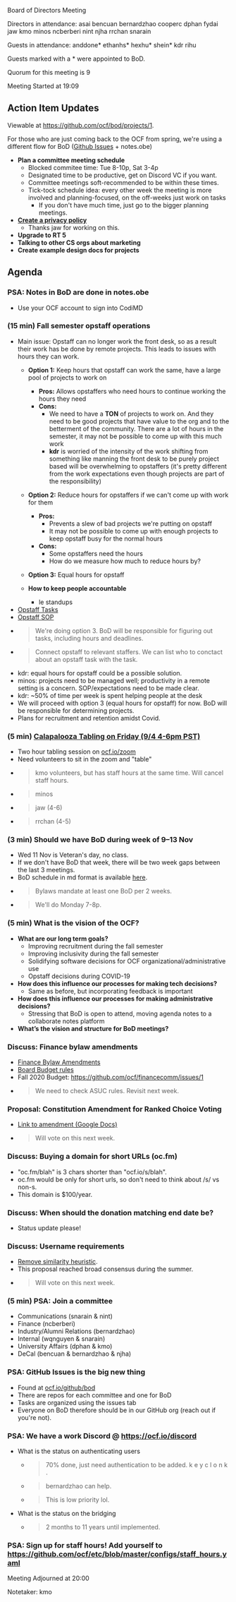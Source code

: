 Board of Directors Meeting

Directors in attendance:
asai
bencuan
bernardzhao
cooperc
dphan
fydai
jaw
kmo
minos
ncberberi
nint
njha
rrchan
snarain

Guests in attendance:
anddone*
ethanhs*
hexhu*
shein*
kdr
rihu

Guests marked with a * were appointed to BoD.

Quorum for this meeting is 9

Meeting Started at 19:09

## Action Item Updates
Viewable at https://github.com/ocf/bod/projects/1.

For those who are just coming back to the OCF from spring, we're using a different flow for BoD ([Github Issues](https://github.com/ocf/bod/projects/1) + notes.obe)

- **Plan a committee meeting schedule**
    - Blocked commitee time: Tue 8-10p, Sat 3-4p
    - Designated time to be productive, get on Discord VC if you want.
    - Committee meetings soft-recommended to be within these times.
    - Tick-tock schedule idea: every other week the meeting is more involved and planning-focused, on the off-weeks just work on tasks
        - If you don't have much time, just go to the bigger planning meetings.
- [**Create a privacy policy**](https://notes.ocf.berkeley.edu/HqJ-GsBNR_Wb1YWCgT9UUQ)
    - Thanks jaw for working on this.
- **Upgrade to RT 5**
- **Talking to other CS orgs about marketing**
- **Create example design docs for projects**


## Agenda

### PSA: Notes in BoD are done in notes.obe
- Use your OCF account to sign into CodiMD


### (15 min) Fall semester opstaff operations
- Main issue: Opstaff can no longer work the front desk, so as a result their work has be done by remote projects. This leads to issues with hours they can work.
    - **Option 1:** Keep hours that opstaff can work the same, have a large pool of projects to work on
        - **Pros:** Allows opstaffers who need hours to continue working the hours they need
        - **Cons:** 
            - We need to have a **TON** of projects to work on. And they need to be good projects that have value to the org and to the betterment of the community. There are a lot of hours in the semester, it may not be possible to come up with this much work
            - **kdr** is worried of the intensity of the work shifting from something like manning the front desk to be purely project based will be overwhelming to opstaffers (it's pretty different from the work expectations even though projects are part of the responsibility)

    - **Option 2:** Reduce hours for opstaffers if we can't come up with work for them
        - **Pros:** 
            - Prevents a slew of bad projects we're putting on opstaff
            - It may not be possible to come up with enough projects to keep opstaff busy for the normal hours
        - **Cons:** 
            - Some opstaffers need the hours
            - How do we measure how much to reduce hours by?
    - **Option 3:** Equal hours for opstaff
    - **How to keep people accountable**
        - le standups
- [Opstaff Tasks](https://docs.google.com/document/d/1jJL62ZmwsW7iJ19v1s3X7b5Km_R1EFGdVtfjAWicZms/edit)
- [Opstaff SOP](https://docs.google.com/document/d/1Bw-D94DMcuHL5LbMIf2J-d83PwoHdWfpMV6YSX5VpWg/edit)
- > We're doing option 3. BoD will be responsible for figuring out tasks, including hours and deadlines.
- > Connect opstaff to relevant staffers. We can list who to conctact about an opstaff task with the task.
- kdr: equal hours for opstaff could be a possible solution.
- minos: projects need to be managed well; productivity in a remote setting is a concern. SOP/expectations need to be made clear.
- kdr: ~50% of time per week is spent helping people at the desk
- We will proceed with option 3 (equal hours for opstaff) for now. BoD will be responsible for determining projects.
- Plans for recruitment and retention amidst Covid.


### (5 min) [Calapalooza Tabling on Friday (9/4 4-6pm PST)](https://github.com/ocf/commcomm/issues/5)
- Two hour tabling session on [ocf.io/zoom](http://ocf.io/zoom)
- Need volunteers to sit in the zoom and "table"
- > kmo volunteers, but has staff hours at the same time. Will cancel staff hours.
- > minos
- > jaw (4-6)
- > rrchan (4-5)


### (3 min) Should we have BoD during week of 9–13 Nov
- Wed 11 Nov is Veteran's day, no class.
- If we don't have BoD that week, there will be two week gaps between the last 3 meetings.
- BoD schedule in md format is available [here](https://github.com/ocf/bod/blob/master/2020%20Fall.md).
- > Bylaws mandate at least one BoD per 2 weeks.
- > We'll do Monday 7-8p.


### (5 min) What is the vision of the OCF?
- **What are our long term goals?**
    - Improving recruitment during the fall semester
    - Improving inclusivity during the fall semester
    - Solidifying software decisions for OCF organizational/administrative use
    - Opstaff decisions during COVID-19
- **How does this influence our processes for making tech decisions?**
    - Same as before, but incorporating feedback is important
- **How does this influence our processes for making administrative decisions?**
    - Stressing that BoD is open to attend, moving agenda notes to a collaborate notes platform
- **What’s the vision and structure for BoD meetings?**


### Discuss: Finance bylaw amendments
- [Finance Bylaw Amendments](https://docs.google.com/document/d/1mVEbmZOxiiP8fLYxyOUYIgcrs8D0Y9lN2GorOYojy2g/edit)
- [Board Budget rules ](https://docs.google.com/document/d/1LOoG9Y-lx3FsYtCjho0DG5lpSTLQXG65tzzhpA6dD0Y/edit?usp=sharing)
- Fall 2020 Budget: https://github.com/ocf/financecomm/issues/1 
- > We need to check ASUC rules. Revisit next week.


### Proposal: Constitution Amendment for Ranked Choice Voting
- [Link to amendment (Google Docs)](https://docs.google.com/document/d/16jZGeIX9I5MdJ-lfJZAKUiLrm-1HJcSmayl-LYm0mBY/edit)
- > Will vote on this next week.


### Discuss: Buying a domain for short URLs (oc.fm)
- "oc.fm/blah" is 3 chars shorter than "ocf.io/s/blah".
- oc.fm would be only for short urls, so don't need to think about /s/ vs non-s.
- This domain is $100/year.


### Discuss: When should the donation matching end date be?
- Status update please!


### Discuss: Username requirements
- [Remove similarity heuristic](https://github.com/ocf/ocflib/issues/136).
- This proposal reached broad consensus during the summer.
- > Will vote on this next week.


### (5 min) PSA: Join a committee
- Communications (snarain & nint)
- Finance (ncberberi)
- Industry/Alumni Relations (bernardzhao)
- Internal (wqnguyen & snarain)
- University Affairs (dphan & kmo)
- DeCal (bencuan & bernardzhao & njha)


### PSA: GitHub Issues is the big new thing
- Found at [ocf.io/github/bod](https://ocf.io/github)
- There are repos for each committee and one for BoD
- Tasks are organized using the issues tab
- Everyone on BoD therefore should be in our GitHub org (reach out if you're not).


### PSA: We have a work Discord @ https://ocf.io/discord
- What is the status on authenticating users
    - > 70% done, just need authentication to be added. k e y c l o n k .
    - > bernardzhao can help.
    - > This is low priority lol.
- What is the status on the bridging
    - > 2 months to 11 years until implemented.


### PSA: Sign up for staff hours! Add yourself to https://github.com/ocf/etc/blob/master/configs/staff_hours.yaml


Meeting Adjourned at 20:00

Notetaker: kmo
